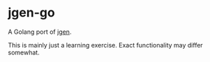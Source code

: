 # jgen-go

A Golang port of [jgen](https://github.com/jcmcken/jgen).

This is mainly just a learning exercise. Exact functionality may differ
somewhat.
